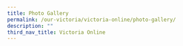 ```yaml
---
title: Photo Gallery
permalink: /our-victoria/victoria-online/photo-gallery/
description: ""
third_nav_title: Victoria Online
---
```


